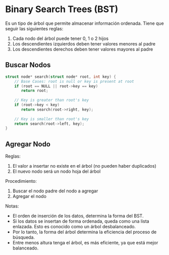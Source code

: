 # Binary Search Trees (BST) 
Es un tipo de árbol que permite almacenar información ordenada. 
Tiene que seguir las siguientes reglas: 
1. Cada nodo del árbol puede tener 0, 1 o 2 hijos
2. Los descendientes izquierdos deben tener valores menores al padre
3. Los descendientes derechos deben tener valores mayores al padre

## Buscar Nodos

```cpp
struct node* search(struct node* root, int key) { 
    // Base Cases: root is null or key is present at root 
    if (root == NULL || root->key == key) 
       return root; 
     
    // Key is greater than root's key 
    if (root->key < key) 
       return search(root->right, key); 
  
    // Key is smaller than root's key 
    return search(root->left, key); 
} 
```
## Agregar Nodo
Reglas: 
1. El valor a insertar no existe en el árbol (no pueden haber duplicados)
2. El nuevo nodo será un nodo hoja del árbol

Procedimiento: 
1. Buscar el nodo padre del nodo a agregar
2. Agregar el nodo

Notas: 
- El orden de inserción de los datos, determina la forma del BST. 
- Si los datos se insertan de forma ordenada, queda como una lista enlazada. Esto es conocido como un árbol desbalanceado. 
- Por lo tanto, la forma del árbol determina la eficiencia del proceso de búsqueda.
- Entre menos altura tenga el árbol, es más eficiente, ya que está mejor balanceado. 
